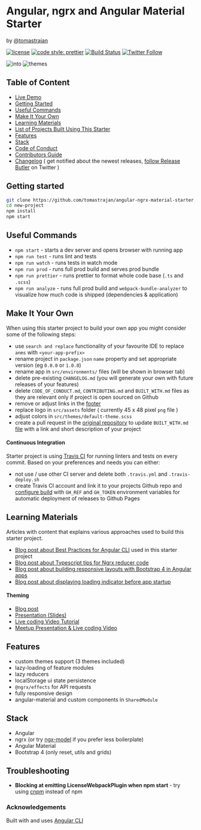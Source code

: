 # Angular, ngrx and Angular Material Starter 
by [@tomastrajan](https://twitter.com/tomastrajan)

[![license](https://img.shields.io/github/license/tomastrajan/angular-ngrx-material-starter.svg)](https://github.com/tomastrajan/angular-ngrx-material-starter/blob/master/LICENSE) [![code style: prettier](https://img.shields.io/badge/code_style-prettier-ff69b4.svg)](https://github.com/prettier/prettier) [![Build Status](https://travis-ci.org/tomastrajan/angular-ngrx-material-starter.svg?branch=master)](https://travis-ci.org/tomastrajan/angular-ngrx-material-starter) [![Twitter Follow](https://img.shields.io/twitter/follow/tomastrajan.svg?style=social&label=Follow)](https://twitter.com/tomastrajan)


![into](https://raw.githubusercontent.com/tomastrajan/angular-ngrx-material-starter/master/meta-assets/intro.png)
![themes](https://raw.githubusercontent.com/tomastrajan/angular-ngrx-material-starter/master/meta-assets/themes.png)

## Table of Content

  * [Live Demo](https://tomastrajan.github.io/angular-ngrx-material-starter)
  * [Getting Started](#getting-started)
  * [Useful Commands](#useful-commands)
  * [Make It Your Own](#make-it-your-own)
  * [Learning Materials](#learning-materials)
  * [List of Projects Built Using This Starter](https://github.com/tomastrajan/angular-ngrx-material-starter/blob/master/BUILT_WITH.md)
  * [Features](#features)
  * [Stack](#stack)
  * [Code of Conduct](https://github.com/tomastrajan/angular-ngrx-material-starter/blob/master/CODE_OF_CONDUCT.md)
  * [Contributors Guide](https://github.com/tomastrajan/angular-ngrx-material-starter/blob/master/CONTRIBUTING.md)
  * [Changelog](https://github.com/tomastrajan/angular-ngrx-material-starter/blob/master/CHANGELOG.md) ( get notified about the newest releases, [follow Release Butler](https://twitter.com/releasebutler) on Twitter )


## Getting started
```bash
git clone https://github.com/tomastrajan/angular-ngrx-material-starter.git new-project
cd new-project
npm install
npm start
```

## Useful Commands
  * `npm start` - starts a dev server and opens browser with running app
  * `npm run test` - runs lint and tests
  * `npm run watch` - runs tests in watch mode
  * `npm run prod` - runs full prod build and serves prod bundle
  * `npm run prettier` - runs prettier to format whole code base (`.ts` and `.scss`) 
  * `npm run analyze` - runs full prod build and `webpack-bundle-analyzer` to visualize how much code is shipped (dependencies & application) 


## Make It Your Own
When using this starter project to build your own app you might consider some of the following steps:
  
  * use `search and replace` functionality of your favourite IDE to replace `anms` with `<your-app-prefix>`
  * rename project in `package.json` `name` property and set appropriate version (eg `0.0.0` or `1.0.0`)
  * rename app in `src/environments/` files (will be shown in browser tab)
  * delete pre-existing `CHANGELOG.md` (you will generate your own with future releases of your features)
  * delete `CODE_OF_CONDUCT.md`, `CONTRIBUTING.md` and `BUILT_WITH.md` files as they are relevant only if project is open sourced on Github
  * remove or adjust links in the [footer](https://github.com/tomastrajan/angular-ngrx-material-starter/blob/master/src/app/app.component.html#L79)
  * replace logo in `src/assets` folder ( currently 45 x 48 pixel `png` file )
  * adjust colors in `src/themes/default-theme.scss`
  * create a pull request in the [original repository](https://github.com/tomastrajan/angular-ngrx-material-starter/) to update `BUILT_WITH.md` [file](https://github.com/tomastrajan/angular-ngrx-material-starter/blob/master/BUILT_WITH.md) with a link and short description of your project
  
#### Continuous Integration
Starter project is using [Travis CI](https://travis-ci.org/) for running linters and tests on every commit.
Based on your preferences and needs you can either:

  * not use / use other CI server and delete both `.travis.yml` and `.travis-deploy.sh`
  * create Travis CI account and link it to your projects Github repo and [configure build](https://medium.com/@tomastrajan/continuous-deployment-of-client-side-apps-with-github-pages-travis-ci-10e9d641a889) 
    with `GH_REF` and `GH_TOKEN` environment variables for automatic deployment of releases to Github Pages
  

## Learning Materials
Articles with content that explains various approaches used to build this starter project.


  * [Blog post about Best Practices for Angular CLI](https://medium.com/@tomastrajan/6-best-practices-pro-tips-for-angular-cli-better-developer-experience-7b328bc9db81) used in this starter project
  * [Blog post about Typescript tips for Ngrx reducer code](https://medium.com/@tomastrajan/object-assign-vs-object-spread-in-angular-ngrx-reducers-3d62ecb4a4b0)
  * [Blog post about building responsive layouts with Bootstrap 4 in Angular apps](https://medium.com/@tomastrajan/how-to-build-responsive-layouts-with-bootstrap-4-and-angular-6-cfbb108d797b)
  * [Blog post about displaying loading indicator before app startup](https://medium.com/@tomastrajan/how-to-style-angular-application-loading-with-angular-cli-like-a-boss-cdd4f5358554)

#### Theming 

  * [Blog post](https://medium.com/@tomastrajan/the-complete-guide-to-angular-material-themes-4d165a9d24d1)
  * [Presentation (Slides)](http://slides.com/tomastrajan/angular-material-themes-guide#/)
  * [Live coding Video Tutorial](https://www.youtube.com/watch?v=PsgZjFTAleI)
  * [Meetup Presentation & Live coding Video](https://www.youtube.com/watch?v=7auj9RfCNrE)

 
## Features

* custom themes support (3 themes included)
* lazy-loading of feature modules
* lazy reducers
* localStorage ui state persistence
* `@ngrx/effects` for API requests
* fully responsive design
* angular-material and custom components in `SharedModule`
 
## Stack

* Angular
* ngrx (or try [ngx-model](https://github.com/tomastrajan/ngx-model) if you prefer less boilerplate)
* Angular Material
* Bootstrap 4 (only reset, utils and grids)

## Troubleshooting

* **Blocking at emitting LicenseWebpackPlugin when npm start** - try using [cnpm](https://github.com/cnpm/cnpm) instead of npm

### Acknowledgements

Built with and uses [Angular CLI](https://github.com/angular/angular-cli)
